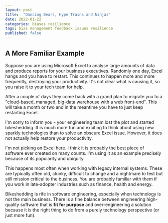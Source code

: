 ```yaml
---
layout: post
title:  "Dancing Bears, Hype Trains and Ninjas"
date: 2022-01-22
categories: biases resilience
tags: bias management feedback issues resilience
published: false
---
```


## A More Familiar Example

Suppose you are using Microsoft Excel to analyse large amounts of data and produce reports for your business executives. Randomly one day, Excel hangs and you have to restart. This continues to happen more and more frequently, destroying your productivity. It's not clear what is causing it, so you raise it to your tech team for help.

After a couple of days they come back with a grand plan to migrate you to a "cloud-based, managed, big-data warehouse with a web front-end". This will take a month or two and in the meantime you have to just keep restarting Excel.

I'm sorry to inform you - your engineering team lost the plot and started bikeshedding. It is much more fun and exciting to think about using new sparkly technologies than to solve an obscure Excel issue. However, it does not actually help restore your productivity.

I'm not picking on Excel here. I think it is probably the best piece of software ever created on many counts. I'm using it as an example precisely because of its popularity and ubiquity.

This happens most often when working with legacy internal systems. These are typically often old, clunky, difficult to change and a nightmare to test but still mission critical to the business. You are probably familiar with them if you work in late-adopter industries such as finance, health and energy.

Bikeshedding is rife in software engineering, especially when technology is not the main business. There is a fine balance between engineering high-quality software that is **fit for purpose** and over-engineering a solution because it is the right thing to do from a purely technology perspective (or just more fun).